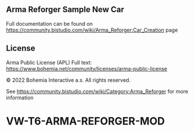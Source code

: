 Arma Reforger Sample New Car
--------------------------------------------------------------------------------

Full documentation can be found on https://community.bistudio.com/wiki/Arma_Reforger:Car_Creation page

## License
Arma Public License (APL)
Full text: https://www.bohemia.net/community/licenses/arma-public-license

© 2022 Bohemia Interactive a.s. All rights reserved.


See https://community.bistudio.com/wiki/Category:Arma_Reforger for more information
# VW-T6-ARMA-REFORGER-MOD
